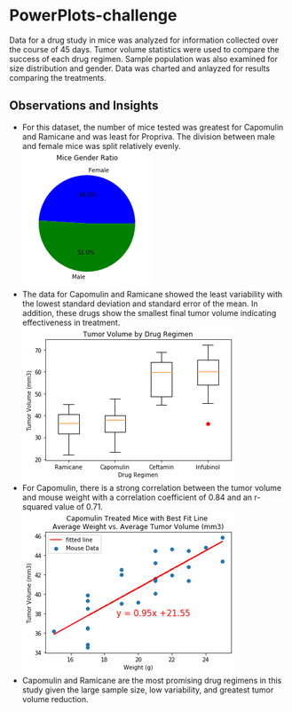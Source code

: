 # PowerPlots-challenge

Data for a drug study in mice was analyzed for information collected over the course of 45 days.  Tumor volume statistics were used to compare the success of each drug regimen.  Sample population was also examined for size distribution and gender.  Data was charted and anlayzed for results comparing the treatments.  

## Observations and Insights 

* For this dataset, the number of mice tested was greatest for Capomulin and Ramicane and was least for Propriva.  The division between male and female mice was split relatively evenly.
![](images/Gender_Ratio.png)
* The data for Capomulin and Ramicane showed the least variability with the lowest standard deviation and standard error of the mean.  In addition, these drugs show the smallest final tumor volume indicating effectiveness in treatment.
![](images/Tumor_Volume.png)
* For Capomulin, there is a strong correlation between the tumor volume and mouse weight with a correlation coefficient of 0.84 and an r-squared value of 0.71.  
![](images/Mice_weight_vs_Tumor_Vol.png)
* Capomulin and Ramicane are the most promising drug regimens in this study given the large sample size, low variability, and greatest tumor volume reduction.